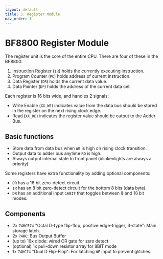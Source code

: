 ```yaml
---
layout: default
title: 3. Register Module
nav_order: 3
---
```


# BF8800 Register Module

The register unit is the core of the entire CPU. There are four of these in the BF8800:

1. Instruction Register (`IR`) holds the currently executing instruction.
2. Program Counter (`PC`) holds address of current instruction.
3. Data Register (`DR`) holds the current data value.
4. Data Pointer (`DP`) holds the address of the current data cell.

Each register is 16 bits wide, and handles 2 signals:

- Write Enable (`XX_WE`) indicates value from the data bus should be stored in the register on the next rising clock edge.
- Read (`XX_RD`) indicates the register value should be output to the Adder Bus.

## Basic functions

- Store data from data bus when `WE` is high on rising clock transition.
- Output data to adder bus anytime `RD` is high.
- Always output internal state to front panel (blinkenlights are always a priority)

Some registers have extra functionality by adding optional components:

- `DR` has a 16 bit zero-detect circuit.
- `IR` has an 8 bit zero-detect circuit for the bottom 8 bits (data byte).
- `DR` has an additional input `16BIT` that toggles between 8 and 16 bit modes.

## Components

- 2x `74HC574` "Octal D-type flip-flop, positive edge-trigger, 3-state": Main storage latch.
- 2x `74HC`: Bus Output Buffer
- (up to) 16x diode: wired OR gate for zero detect.
- (optional) 1x pull-down resistor array for 8BIT mode
- 1x `74HC74` "Dual D Flip-Flop": For latching `WE` input to prevent glitches. 
